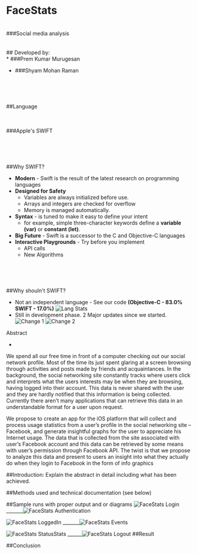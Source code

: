 # FaceStats
</br>
###Social media analysis
</br>
</br>
</br>
## Developed by:
</br>
* ###Prem Kumar Murugesan

* ###Shyam Mohan Raman 

</br>
</br>
</br>

##Language
</br>
</br>
</br>

###Apple's SWIFT

</br>
</br>
</br>

##Why SWIFT?

* **Modern** - 
Swift is the result of the latest research on programming languages
* **Designed for Safety** 
  * Variables are always initialized before use.
  * Arrays and integers are checked for overflow
  * Memory is managed automatically. 
* **Syntax** - is tuned to make it easy to define your intent 
  * for example, simple three-character keywords define a **variable (var)** or **constant (let)**.
* **Big Future** - Swift is a successor to the C and Objective-C languages
* **Interactive Playgrounds** - Try before you implement
  * API calls
  * New Algorithms
</br>
</br>
</br>

##Why shouln't SWIFT?

* Not an independent language - See our code **(Objective-C - 83.0% SWIFT - 17.0%)**
![Lang Stats](https://raw.githubusercontent.com/iamprem/FaceStats/master/Screenshots/lang_stat.png)
* Still in development phase. 2 Major updates since we started.
![Change 1](https://raw.githubusercontent.com/iamprem/FaceStats/master/Screenshots/changelog_2.png)
![Change 2](https://raw.githubusercontent.com/iamprem/FaceStats/master/Screenshots/changelog_1.png)



Abstract

*
We spend all our free time in front of a computer checking out our social network profile. Most of the time its just spent glaring at a screen browsing through activities and posts made by friends and acquaintances. In the background, the social networking site constantly tracks where users click and interprets what the users interests may be when they are browsing, having logged into their account. This data is never shared with the user and they are hardly notified that this information is being collected. Currently there aren’t many applications that can retrieve this data in an understandable format for a user upon request.

We propose to create an app for the iOS platform that will collect and process usage statistics from a user’s profile in the social networking site – Facebook, and generate insightful graphs for the user to appreciate his Internet usage. The data that is collected from the site associated with user’s Facebook account and this data can be retrieved by some means with user’s permission through Facebook API. The twist is that we propose to analyze this data and present to users an insight into what they actually do when they login to Facebook in the form of info graphics


##Introduction:   Explain the abstract in detail including what has been achieved.


##Methods used and technical documentation (see below)


##Sample runs with proper output and or diagrams
![FaceStats Login](https://raw.githubusercontent.com/iamprem/FaceStats/master/Screenshots/FaceStat1.png)
_______![FaceStats Authentication](https://raw.githubusercontent.com/iamprem/FaceStats/master/Screenshots/FaceStat2.png)

![FaceStats LoggedIn](https://raw.githubusercontent.com/iamprem/FaceStats/master/Screenshots/FaceStat3.png)
_______![FaceStats Events](https://raw.githubusercontent.com/iamprem/FaceStats/master/Screenshots/FaceStat4.png)

![FaceStats StatusStats](https://raw.githubusercontent.com/iamprem/FaceStats/master/Screenshots/FaceStat6.png)
______![FaceStats Logout](https://raw.githubusercontent.com/iamprem/FaceStats/master/Screenshots/FaceStat7.png)
##Result


##Conclusion
